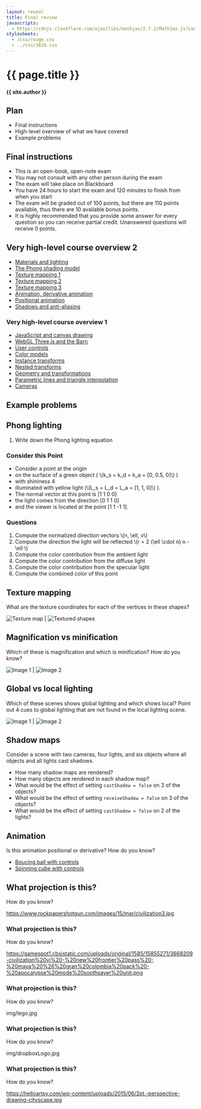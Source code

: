 ```yaml
---
layout: reveal
title: Final review
javascripts:
  - https://cdnjs.cloudflare.com/ajax/libs/mathjax/2.7.1/MathJax.js?config=TeX-AMS-MML_HTMLorMML
stylesheets:
  - /css/rouge.css
  - ../css/3620.css
---
```


# {{ page.title }}
#### {{ site.author }}

<p style="display:none">
\(
\newcommand{\Choose}[2]{ { { #1 }\choose{ #2 } } }
\newcommand{\vecII}[2]{\left[\begin{array}{c} #1\\#2 \end{array}\right]}
\newcommand{\vecIII}[3]{\left[\begin{array}{c} #1\\#2\\#3 \end{array}\right]}
\newcommand{\vecIV}[4]{\left[\begin{array}{c} #1\\#2\\#3\\#4 \end{array}\right]}
\newcommand{\matIIxII}[4]{\left[
    \begin{array}{cc}
      #1 & #2 \\ #3 & #4 
    \end{array}\right]}
\newcommand{\matIIIxIII}[9]{\left[
    \begin{array}{ccc}
      #1 & #2 & #3 \\ #4 & #5 & #6 \\ #7 & #8 & #9
    \end{array}\right]}
\)        
</p>


## Plan

  * Final instructions
  * High-level overview of what we have covered
  * Example problems


## Final instructions

  * This is an open-book, open-note exam
  * You may not consult with any other person during the exam
  * The exam will take place on Blackboard
  * You have 24 hours to start the exam and 120 minutes to finish from when you start
  * The exam will be graded out of 100 points, but there are 110 points available, thus there are 10 available bonus points.
  * It is highly recommended that you provide some answer for every question so you can receive partial credit. Unanswered questions will receive 0 points.



## Very high-level course overview 2

  * [Materials and lighting](08-materials.html)
  * [The Phong shading model](08b-materials.html)
  * [Texture mapping 1](10a-textureMapping.html)
  * [Texture mapping 2](10b-textureMapping.html)
  * [Texture mapping 3](10c-textureMapping.html)
  * [Animation, derivative animation](12a-animation.html)
  * [Positional animation](12b-animation.html)
  * [Shadows and anti-aliasing](14-shadows.html)


### Very high-level course overview 1

  * [JavaScript and canvas drawing](02a-canvas.html)
  * [WebGL Three.js and the Barn](02b-openGlBarn.html)
  * [User controls](03a-controls.html)
  * [Color models](03a-color.html)
  * [Instance transforms](04a-instanceTransform.html)
  * [Nested transforms](04b-nestedTransforms.html)
  * [Geometry and transformations](http://m.mr-pc.org/t/cisc3620/2020sp/lectureGeometry.pdf)
  * [Parametric lines and triangle interpolation](05b-parametric.html)
  * [Cameras](06-camera.html)


## Example problems

## Phong lighting

  1. Write down the Phong lighting equation

### Consider this Point

  * Consider a point at the origin
  * on the surface of a green object ( \\(k_s = k_d = k_a = [0, 0.5, 0]\\) )
  * with shininess 4
  * illuminated with yellow light (\\(L_s = L_d = L_a = [1, 1, 0]\\) ).
  * The normal vector at this point is [1 1 0 0]
  * the light comes from the direction [0 1 1 0]
  * and the viewer is located at the point [1 1 -1 1].

### Questions

  1. Compute the normalized direction vectors \\(n, \ell, v\\)
  1. Compute the direction the light will be reflected \\(r = 2 (\ell \cdot n) n - \ell \\)
  1. Compute the color contribution from the ambient light
  1. Compute the color contribution from the diffuse light
  1. Compute the color contribution from the specular light
  1. Compute the combined color of this point

## Texture mapping

  What are the texture coordinates for each of the vertices in these shapes?

![Texture map](img/reviewTextureMap.png) | ![Textured shapes](img/reviewTextures.png)


## Magnification vs minification

Which of these is magnification and which is minification? How do you know?

![Image 1](img/reviewMagnification.png) | ![Image 2](img/reviewMinification.png)

## Global vs local lighting

Which of these scenes shows global lighting and which shows local? Point out 4 cues to global lighting that are not found in the local lighting scene.

![Image 1](img/globalIllumination.jpg) | ![Image 2](img/localIllumination.jpg)


## Shadow maps

Consider a scene with two cameras, four lights, and six objects where all objects and all lights cast shadows.

  * How many shadow maps are rendered?
  * How many objects are rendered in each shadow map?
  * What would be the effect of setting `castShadow = false` on 3 of the objects?
  * What would be the effect of setting `receiveShadow = false` on 3 of the objects?
  * What would be the effect of setting `castShadow = false` on 2 of the lights?

## Animation

Is this animation positional or derivative? How do you know?

  * [Boucing ball with controls](https://codepen.io/asterix77/pen/VwvzdLy)
  * [Spinning cube with controls](https://codepen.io/asterix77/pen/oNjeybo)

## What projection is this?

How do you know?

<backgroundimage>https://www.rockpapershotgun.com/images/15/mar/civilization3.jpg</backgroundimage>

### What projection is this?

How do you know?

<backgroundimage>https://gamespot1.cbsistatic.com/uploads/original/1585/15855271/3668209-civilization%20vi%20-%20new%20frontier%20pass%20-%20maya%20%26%20gran%20colombia%20pack%20-%20apocalypse%20mode%20soothsayer%20unit.png</backgroundimage>

### What projection is this?

How do you know?

<backgroundimage>img/lego.jpg</backgroundimage>

### What projection is this?

How do you know?

<backgroundimage>img/dropboxLogo.jpg</backgroundimage>

### What projection is this?

How do you know?

<backgroundimage>https://helloartsy.com/wp-content/uploads/2015/06/2pt.-perspective-drawing-cityscape.jpg</backgroundimage>


